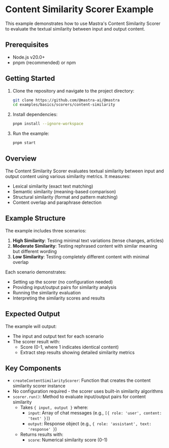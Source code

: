 # Content Similarity Scorer Example

This example demonstrates how to use Mastra's Content Similarity Scorer to evaluate the textual similarity between input and output content.

## Prerequisites

- Node.js v20.0+
- pnpm (recommended) or npm

## Getting Started

1. Clone the repository and navigate to the project directory:

   ```bash
   git clone https://github.com/@mastra-ai/@mastra
   cd examples/basics/scorers/content-similarity
   ```

2. Install dependencies:

   ```bash
   pnpm install --ignore-workspace
   ```

3. Run the example:

   ```bash
   pnpm start
   ```

## Overview

The Content Similarity Scorer evaluates textual similarity between input and output content using various similarity metrics. It measures:

- Lexical similarity (exact text matching)
- Semantic similarity (meaning-based comparison)
- Structural similarity (format and pattern matching)
- Content overlap and paraphrase detection

## Example Structure

The example includes three scenarios:

1. **High Similarity**: Testing minimal text variations (tense changes, articles)
2. **Moderate Similarity**: Testing rephrased content with similar meaning but different wording
3. **Low Similarity**: Testing completely different content with minimal overlap

Each scenario demonstrates:

- Setting up the scorer (no configuration needed)
- Providing input/output pairs for similarity analysis
- Running the similarity evaluation
- Interpreting the similarity scores and results

## Expected Output

The example will output:

- The input and output text for each scenario
- The scorer result with:
  - Score (0-1, where 1 indicates identical content)
  - Extract step results showing detailed similarity metrics

## Key Components

- `createContentSimilarityScorer`: Function that creates the content similarity scorer instance
- No configuration required - the scorer uses built-in similarity algorithms
- `scorer.run()`: Method to evaluate input/output pairs for content similarity
  - Takes `{ input, output }` where:
    - `input`: Array of chat messages (e.g., `[{ role: 'user', content: 'text' }]`)
    - `output`: Response object (e.g., `{ role: 'assistant', text: 'response' }`)
  - Returns results with:
    - `score`: Numerical similarity score (0-1)
